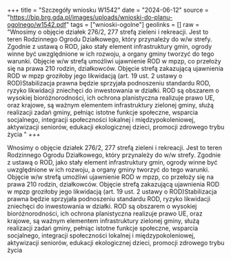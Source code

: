 +++
title = "Szczegóły wniosku W1542"
date = "2024-06-12"
source = "https://bip.brg.gda.pl/images/uploads/wnioski-do-planu-ogolnego/w1542.pdf"
tags = ["wnioski-ogolne"]
geolinks = []
raw = "Wnosimy o objęcie działek 276/2, 277 strefą zieleni i rekreacji. Jest to teren Rodzinnego Ogrodu Działkowego, który przynależy do w/w strefy. Zgodnie z ustawą o ROD, jako stały element infrastruktury gmin, ogrody winne być uwzględnione w ich rozwoju, a organy gminy tworzyć do tego warunki. Objęcie w/w strefą umożliwi ujawnienie ROD w mpzp, co przełoży się na prawa 210 rodzin, działkowców. Objęcie strefą zakazującą ujawnienia ROD w mpzp groziłoby jego likwidacją (art. 19 ust. 2 ustawy o ROD)Stabilizacja prawna będzie sprzyjała podnoszeniu standardu ROD, ryzyko likwidacji zniechęci do inwestowania w działki. ROD są obszarem o wysokiej bioróżnorodności, ich ochrona planistyczna realizuje prawo UE, oraz krajowe, są ważnym elementem infrastruktury zielonej gminy, służą realizacji zadań gminy, pełniąc istotne funkcje społeczne, wsparcia socjalnego, integracji społeczności lokalnej i międzypokoleniowej, aktywizacji seniorów, edukacji ekologicznej dzieci, promocji zdrowego trybu życia "
+++

Wnosimy o objęcie działek 276/2, 277 strefą zieleni i rekreacji. Jest to teren
Rodzinnego Ogrodu Działkowego, który przynależy do w/w strefy. Zgodnie z ustawą o ROD, jako
stały element infrastruktury gmin, ogrody winne być uwzględnione w ich rozwoju, a organy
gminy tworzyć do tego warunki. Objęcie w/w strefą umożliwi ujawnienie ROD w mpzp, co
przełoży się na prawa 210 rodzin, działkowców. Objęcie strefą zakazującą ujawnienia ROD w
mpzp groziłoby jego likwidacją (art. 19 ust. 2 ustawy o ROD)Stabilizacja prawna będzie sprzyjała
podnoszeniu standardu ROD, ryzyko likwidacji zniechęci do inwestowania w działki. ROD są
obszarem o wysokiej bioróżnorodności, ich ochrona planistyczna realizuje prawo UE, oraz
krajowe, są ważnym elementem infrastruktury zielonej gminy, służą realizacji zadań gminy,
pełniąc istotne funkcje społeczne, wsparcia socjalnego, integracji społeczności lokalnej i
międzypokoleniowej, aktywizacji seniorów, edukacji ekologicznej dzieci, promocji zdrowego
trybu życia



